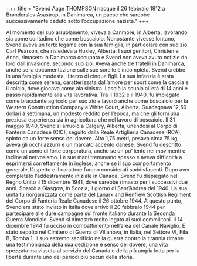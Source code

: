 +++
title = "Svend Aage THOMPSON nacque il 26 febbraio 1912 a Brønderslev Asastrup, in Danimarca, un paese che sarebbe successivamente caduto sotto l’occupazione nazista."
+++

Al momento del suo arruolamento, viveva a Canmore, in Alberta, lavorando sia come contadino che come boscaiolo. Nonostante vivesse lontano, Svend aveva un forte legame con la sua famiglia, in particolare con suo zio Carl Pearson, che risiedeva a Huxley, Alberta.
I suoi genitori, Christen e Anna, rimasero in Danimarca occupata e Svend non aveva avuto notizie da loro dall’invasione, secondo suo zio.
Aveva anche tre fratelli in Danimarca, anche se la documentazione sulle sue sorelle è incompleta.
Svend crebbe in una famiglia modesta, il terzo di cinque figli. La sua infanzia è stata descritta come serena, caratterizzata dall’amore per sport come la caccia e il calcio, dove giocava come ala sinistra.
Lasciò la scuola all’età di 14 anni e passò rapidamente alla vita lavorativa. Tra il 1932 e il 1940, fu impiegato come bracciante agricolo per suo zio e lavorò anche come boscaiolo per la Western Construction Company a White Court, Alberta. Guadagnava 12,50 dollari a settimana, un modesto reddito per l’epoca, ma che gli fornì una preziosa esperienza sia in agricoltura che nel lavoro di boscaiolo.
Il 31 maggio 1940, Svend si arruolò a Calgary, Alberta, unendosi al Corpo di Fanteria Canadese (CIC), seguito dalla Reale Artiglieria Canadese (RCA), spinto da un forte senso del dovere.
Alto 1,75 metri, pesava circa 75 kg, aveva gli occhi azzurri e un marcato accento danese. Svend fu descritto come un uomo di forte corporatura, anche se un po’ lento nei movimenti e incline al nervosismo. Le sue mani tremavano spesso e aveva difficoltà a esprimersi correttamente in inglese, anche se il suo comportamento generale, l’aspetto e il carattere furono considerati soddisfacenti.
Dopo aver completato l’addestramento iniziale in Canada, Svend fu dispiegato nel Regno Unito il 15 dicembre 1941, dove sarebbe rimasto per i successivi due anni. Sbarcò a Glasgow, in Scozia, il giorno di Sant’Andrea del 1940. La sua unità fu riorganizzata come parte del Lanark and Renfrew Scottish Regiment del Corpo di Fanteria Reale Canadese il 26 ottobre 1944. A questo punto, Svend era stato inviato in Italia dove arrivò il 20 febbraio 1944 per partecipare alle dure campagne sul fronte italiano durante la Seconda Guerra Mondiale.
Svend si dimostrò molto legato ai suoi commilitoni. 
Il 14 dicembre 1944 fu ucciso in combattimento nell’area del Canale Naviglio. È stato sepolto nel Cimitero di Guerra di Villanova, in Italia, nel Settore VI, Fila B, Tomba 1.
Il suo estremo sacrificio nella guerra contro la tirannia rimane una testimonianza della sua dedizione e senso del dovere, una vita spezzata ma vissuta al servizio del Canada e della più ampia lotta per la libertà durante uno dei periodi più oscuri della storia.
